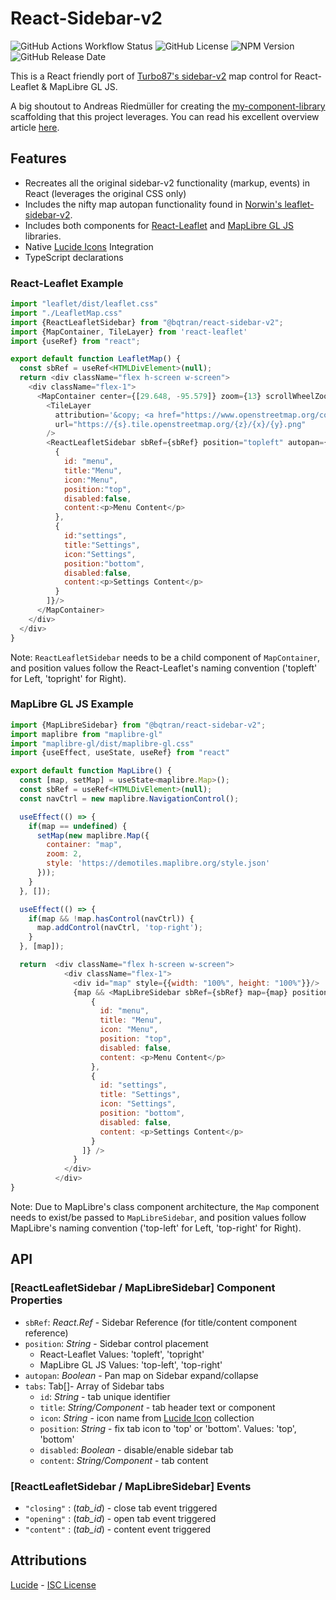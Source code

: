 # React-Sidebar-v2
![GitHub Actions Workflow Status](https://img.shields.io/github/actions/workflow/status/bqtran/react-sidebar-v2/super-linter.yml?style=flat-square)
![GitHub License](https://img.shields.io/github/license/bqtran/react-sidebar-v2?style=flat-square)
![NPM Version](https://img.shields.io/npm/v/%40bqtran%2Freact-sidebar-v2?style=flat-square)
![GitHub Release Date](https://img.shields.io/github/release-date/bqtran/react-sidebar-v2?style=flat-square)

This is a React friendly port of [Turbo87's sidebar-v2](https://github.com/Turbo87/sidebar-v2) map control for React-Leaflet & MapLibre GL JS.

A big shoutout to Andreas Riedmüller for creating the [my-component-library](https://github.com/receter/my-component-library/tree/revision-1) scaffolding that this project leverages.
You can read his excellent overview article [here](https://dev.to/receter/how-to-create-a-react-component-library-using-vites-library-mode-4lma).
## Features
- Recreates all the original sidebar-v2 functionality (markup, events) in React (leverages the original CSS only)
- Includes the nifty map autopan functionality found in [Norwin's leaflet-sidebar-v2](https://github.com/noerw/leaflet-sidebar-v2).
- Includes both components for [React-Leaflet](https://react-leaflet.js.org/) and [MapLibre GL JS](https://maplibre.org/) libraries.
- Native [Lucide Icons](https://lucide.dev/) Integration
- TypeScript declarations
### React-Leaflet Example
```javascript
import "leaflet/dist/leaflet.css"
import "./LeafletMap.css"
import {ReactLeafletSidebar} from "@bqtran/react-sidebar-v2";
import {MapContainer, TileLayer} from 'react-leaflet'
import {useRef} from "react";

export default function LeafletMap() {
  const sbRef = useRef<HTMLDivElement>(null);
  return <div className="flex h-screen w-screen">
    <div className="flex-1">
      <MapContainer center={[29.648, -95.579]} zoom={13} scrollWheelZoom={false} zoomControl={false}>
        <TileLayer
          attribution='&copy; <a href="https://www.openstreetmap.org/copyright">OpenStreetMap</a> contributors'
          url="https://{s}.tile.openstreetmap.org/{z}/{x}/{y}.png"
        />
        <ReactLeafletSidebar sbRef={sbRef} position="topleft" autopan={true} tabs={[
          {
            id: "menu",
            title:"Menu",
            icon:"Menu",
            position:"top",
            disabled:false,
            content:<p>Menu Content</p>
          },
          {
            id:"settings",
            title:"Settings",
            icon:"Settings",
            position:"bottom",
            disabled:false,
            content:<p>Settings Content</p>
          }
        ]}/>
      </MapContainer>
    </div>
  </div>
}

```
Note: `ReactLeafletSidebar` needs to be a child component of `MapContainer`, and position values follow the React-Leaflet's naming convention ('topleft' for Left, 'topright' for Right).
### MapLibre GL JS Example

```javascript
import {MapLibreSidebar} from "@bqtran/react-sidebar-v2";
import maplibre from "maplibre-gl"
import "maplibre-gl/dist/maplibre-gl.css"
import {useEffect, useState, useRef} from "react"

export default function MapLibre() {
  const [map, setMap] = useState<maplibre.Map>();
  const sbRef = useRef<HTMLDivElement>(null);
  const navCtrl = new maplibre.NavigationControl();

  useEffect(() => {
    if(map == undefined) {
      setMap(new maplibre.Map({
        container: "map",
        zoom: 2,
        style: 'https://demotiles.maplibre.org/style.json'
      }));
    }
  }, []);

  useEffect(() => {
    if(map && !map.hasControl(navCtrl)) {
      map.addControl(navCtrl, 'top-right');
    }
  }, [map]);

  return  <div className="flex h-screen w-screen">
            <div className="flex-1">
              <div id="map" style={{width: "100%", height: "100%"}}/>
              {map && <MapLibreSidebar sbRef={sbRef} map={map} position="top-left" autopan={false} tabs={[
                  {
                    id: "menu",
                    title: "Menu",
                    icon: "Menu",
                    position: "top",
                    disabled: false,
                    content: <p>Menu Content</p>
                  },
                  {
                    id: "settings",
                    title: "Settings",
                    icon: "Settings",
                    position: "bottom",
                    disabled: false,
                    content: <p>Settings Content</p>
                  }
                ]} />
              }
            </div>
          </div>
}

```
Note: Due to MapLibre's class component architecture, the `Map` component needs to exist/be passed to `MapLibreSidebar`, and position values follow MapLibre's naming convention ('top-left' for Left, 'top-right' for Right).
## API
### [ReactLeafletSidebar / MapLibreSidebar] Component Properties
- `sbRef`: _React.Ref_ - Sidebar Reference (for title/content component reference)
- `position`: _String_ - Sidebar control placement
  - React-Leaflet Values: 'topleft', 'topright'
  - MapLibre GL JS Values: 'top-left', 'top-right'
- `autopan`: _Boolean_ - Pan map on Sidebar expand/collapse
- `tabs`: Tab[]- Array of Sidebar tabs
  - `id`: _String_ - tab unique identifier
  - `title`: _String/Component_ - tab header text or component
  - `icon`: _String_ - icon name from [Lucide Icon](https://lucide.dev/) collection
  - `position`: _String_ - fix tab icon to 'top' or 'bottom'. Values: 'top', 'bottom'
  - `disabled`: _Boolean_ - disable/enable sidebar tab
  - `content`: _String/Component_ - tab content

### [ReactLeafletSidebar / MapLibreSidebar] Events
- `"closing"` : (_tab_id_) - close tab event triggered
- `"opening"` : (_tab_id_) - open tab event triggered
- `"content"` : (_tab_id_) - content event triggered

## Attributions
[Lucide](https://lucide.dev/) - [ISC License](https://lucide.dev/license)